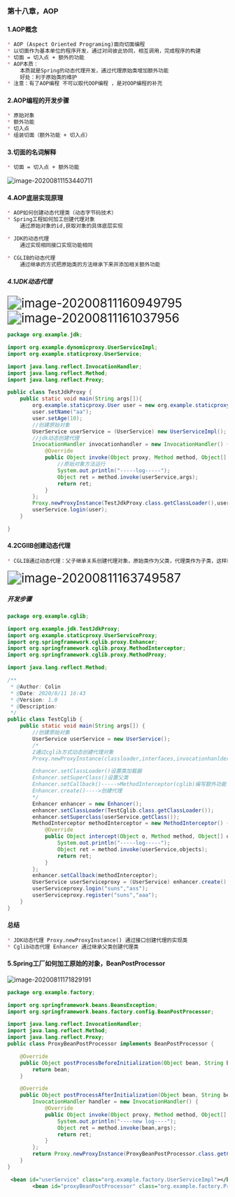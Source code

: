 ### 第十八章，AOP

#### 1.AOP概念

~~~markdown
* AOP (Aspect Oriented Programing)面向切面编程
* 以切面作为基本单位的程序开发，通过对间彼此协同，相互调用，完成程序的构建
* 切面 = 切入点 + 额外的功能
* AOP本质：
	本质就是Spring的动态代理开发，通过代理原始类增加额外功能
	好处：利于原始类的维护
* 注意：有了AOP编程 不可以取代OOP编程 ，是对OOP编程的补充
~~~

#### 2.AOP编程的开发步骤

~~~markdown
* 原始对象
* 额外功能
* 切入点
* 组装切面（额外功能 + 切入点）
~~~

#### 3.切面的名词解释

~~~markdown
* 切面 = 切入点 + 额外功能
~~~

![image-20200811153440711](E:\Markdown\Spring\Spring5学习\image-20200811153440711.png)



#### 4.AOP底层实现原理

~~~markdown
* AOP如何创建动态代理类（动态字节码技术）
* Spring工程如何加工创建代理对象
	通过原始对象的id,获取对象的具体底层实现 
~~~

~~~markdown
* JDK的动态代理
	通过实现相同接口实现功能相同
	
* CGLIB的动态代理
	通过继承的方式把原始类的方法继承下来并添加相关额外功能
~~~

##### 4.1JDK动态代理

<img src="E:\Markdown\Spring\Spring5学习\image-20200811160949795.png" alt="image-20200811160949795" style="zoom:200%;" />

<img src="E:\Markdown\Spring\Spring5学习\image-20200811161037956.png" alt="image-20200811161037956" style="zoom:200%;" />

~~~java
package org.example.jdk;

import org.example.dynomicproxy.UserServiceImpl;
import org.example.staticproxy.UserService;

import java.lang.reflect.InvocationHandler;
import java.lang.reflect.Method;
import java.lang.reflect.Proxy;

public class TestJdkProxy {
    public static void main(String args[]){
        org.example.staticproxy.User user = new org.example.staticproxy.User();
        user.setName("aa");
        user.setAge(10);
        //创建原始对象
        UserService userService = (UserService) new UserServiceImpl();
        //jdk动态创建代理
        InvocationHandler invocationhandler = new InvocationHandler() {
            @Override
            public Object invoke(Object proxy, Method method, Object[] args) throws Throwable {
                //原始对象方法运行
                System.out.println("-----log-----");
                Object ret = method.invoke(userService,args);
                return ret;
            }
        };
        Proxy.newProxyInstance(TestJdkProxy.class.getClassLoader(),userService.getClass().getInterfaces(),invocationhandler);
        userService.login(user);
    }

}

~~~

#### 4.2CGlIB创建动态代理

~~~markdown
* CGLIB通过动态代理：父子继承关系创建代理对象，原始类作为父类，代理类作为子类，这样就可以保证两者的方法一致，同时在代理类中提供行的功能，又可以保留原来的方法
~~~



<img src="E:\Markdown\Spring\Spring5学习\image-20200811163749587.png" alt="image-20200811163749587" style="zoom:200%;" />

##### 开发步骤

~~~java
package org.example.cglib;

import org.example.jdk.TestJdkProxy;
import org.example.staticproxy.UserServiceProxy;
import org.springframework.cglib.proxy.Enhancer;
import org.springframework.cglib.proxy.MethodInterceptor;
import org.springframework.cglib.proxy.MethodProxy;

import java.lang.reflect.Method;

/**
 * @Author: Colin
 * @Date: 2020/8/11 16:43
 * @Version: 1.0
 * @Description:
 */
public class TestCglib {
    public static void main(String args[]) {
        //创建原始对象
        UserService userService = new UserService();
        /*
        2通过cglib方式动态创建代理对象
        Proxy.newProxyInstance(classloader,interfaces,invocationhanlder)

        Enhancer.setClassLoader()设置类加载器
        Enhancer.setSuperClass()设置父类
        Enhancer.setCallback()----->MethodInterceptor(cglib)编写额外功能
        Enhancer.create()---->创建代理
        */
        Enhancer enhancer = new Enhancer();
        enhancer.setClassLoader(TestCglib.class.getClassLoader());
        enhancer.setSuperclass(userService.getClass());
        MethodInterceptor methodInterceptor = new MethodInterceptor() {
            @Override
            public Object intercept(Object o, Method method, Object[] objects, MethodProxy methodProxy) throws Throwable {
                System.out.println("-----log-----");
                Object ret = method.invoke(userService,objects);
                return ret;
            }
        };
        enhancer.setCallback(methodInterceptor);
        UserService userServiceproxy = (UserService) enhancer.create();
        userServiceproxy.login("suns","ass");
        userServiceproxy.register("suns","aaa");
    }
}

~~~



#### 总结

~~~markdown
* JDK动态代理 Proxy.newProxyInstance() 通过接口创建代理的实现类
* Cglib动态代理 Enhancer 通过继承父类创建代理类
~~~

#### 5.Spring工厂如何加工原始的对象，BeanPostProcessor

<img src="E:\Markdown\Spring\Spring5学习\image-20200811171829191.png" alt="image-20200811171829191" style="zoom:100%;" />

~~~java
package org.example.factory;

import org.springframework.beans.BeansException;
import org.springframework.beans.factory.config.BeanPostProcessor;

import java.lang.reflect.InvocationHandler;
import java.lang.reflect.Method;
import java.lang.reflect.Proxy;
public class ProxyBeanPostProcessor implements BeanPostProcessor {

    @Override
    public Object postProcessBeforeInitialization(Object bean, String beanName) throws BeansException {
        return bean;
    }

    @Override
    public Object postProcessAfterInitialization(Object bean, String beanName) throws BeansException {
        InvocationHandler handler = new InvocationHandler() {
            @Override
            public Object invoke(Object proxy, Method method, Object[] args) throws Throwable {
                System.out.println("----new log----");
                Object ret = method.invoke(bean,args);
                return ret;
            }
        };
        return Proxy.newProxyInstance(ProxyBeanPostProcessor.class.getClassLoader(),bean.getClass().getInterfaces(),handler);
    }
}

~~~

~~~xml
 <bean id="userService" class="org.example.factory.UserServiceImpl"></bean>
        <bean id="proxyBeanPostProcessor" class="org.example.factory.ProxyBeanPostProcessor"></bean>
~~~

